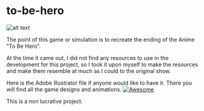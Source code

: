 # to-be-hero
![alt text](https://media.giphy.com/media/3o6fJcw32SQg7kP3tC/giphy.gif)

The point of this game or simulation is to recreate the ending of the Anime "To Be Hero".

At the time it came out, I did not find any resources to use in the development for this project, so I took it upon myself to make the resources and make them resemble at much as I could to the original show.


Here is the Adobe Illustrator file if anyone would like to have it. There you will find all the game designs and animations.
[![Awesome](https://cdn.rawgit.com/sindresorhus/awesome/d7305f38d29fed78fa85652e3a63e154dd8e8829/media/badge.svg)](https://github.com/sindresorhus/awesome)

This is a non lucrative project.
